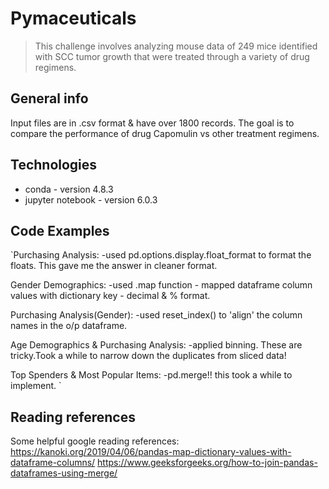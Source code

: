 # Pymaceuticals
> This challenge involves analyzing mouse data of 249 mice identified with SCC tumor growth that were treated through a variety of drug regimens.

## General info
Input files are in .csv format & have over 1800 records. The goal is to compare the performance of drug Capomulin vs other treatment regimens.

## Technologies
* conda - version 4.8.3
* jupyter notebook - version 6.0.3

## Code Examples


`Purchasing Analysis:
-used pd.options.display.float_format to format the floats. This gave me the answer in cleaner format.
 
 Gender Demographics:
 -used .map function - mapped dataframe column values with dictionary key - decimal & % format.
 
 Purchasing Analysis(Gender):
 -used reset_index() to 'align' the column names in the o/p dataframe.
 
 Age Demographics & Purchasing Analysis:
 -applied binning. These are tricky.Took a while to narrow down the duplicates from sliced data!
 
 Top Spenders & Most Popular Items:
 -pd.merge!! this took a while to implement. 
 `
## Reading references
Some helpful google reading references:
https://kanoki.org/2019/04/06/pandas-map-dictionary-values-with-dataframe-columns/
https://www.geeksforgeeks.org/how-to-join-pandas-dataframes-using-merge/
